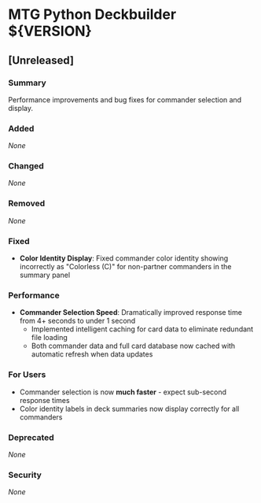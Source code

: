 # MTG Python Deckbuilder ${VERSION}

## [Unreleased]

### Summary
Performance improvements and bug fixes for commander selection and display.

### Added
_None_

### Changed
_None_

### Removed
_None_

### Fixed
- **Color Identity Display**: Fixed commander color identity showing incorrectly as "Colorless (C)" for non-partner commanders in the summary panel

### Performance
- **Commander Selection Speed**: Dramatically improved response time from 4+ seconds to under 1 second
  - Implemented intelligent caching for card data to eliminate redundant file loading
  - Both commander data and full card database now cached with automatic refresh when data updates

### For Users
- Commander selection is now **much faster** - expect sub-second response times
- Color identity labels in deck summaries now display correctly for all commanders

### Deprecated
_None_

### Security
_None_